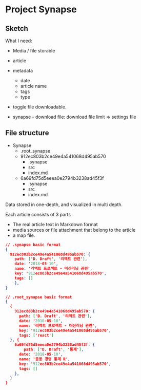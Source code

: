 # Project Synapse

## Sketch

What I need:

- Media / file storable
- article
- metadata
  - date
  - article name
  - tags
  - type
- toggle file downloadable.

- synapse - download file: download file limit => settings file

## File structure

- Synapse
  - .root_synapse
  - 912ec803b2ce49e4a541068d495ab570
    - .synapse
    - src
    - index.md
  - 6a69fd75d5eeea0e2794b3238ad45f3f
    - .synapse
    - src
    - index.md

Data stored in one-depth, and visualized in multi depth.

Each article consists of 3 parts

- The real article text in Markdown format
- media sources or file attachment that belong to the article
- a map file.

```json
// .synapse basic format
{
  912ec803b2ce49e4a541068d495ab570: {
  	path: ['D. Draft', '리액트 관련'],
  	date: '2018-05-10',
  	name: '리액트 프로젝트 - 머신러닝 관련',
    key: '912ec803b2ce49e4a541068d495ab570',
  	tags: []
	},
}
```

```json
// .root_synapse basic format
{
  {
    912ec803b2ce49e4a541068d495ab570: {
	  path: ['D. Draft', '리액트 관련'],
      date: '2018-05-10',
      name: '리액트 프로젝트 - 머신러닝 관련',
      key: '912ec803b2ce49e4a541068d495ab570',
      tags: ['react']
  }, {
    6a69fd75d5eeea0e2794b3238ad45f3f: {
	  	path: ['D. Draft', '통계'],
      date: '2018-05-10',
      name: '응용 경영 통계 R',
      key: '912ec803b2ce49e4a541068d495ab570',
      tags: []
    },
  }
}
```

